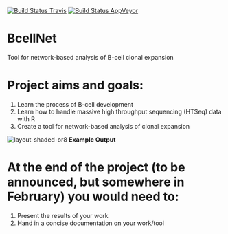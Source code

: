 [![Build Status Travis](https://travis-ci.org/snaketron/BcellNet.svg?branch=build-system)](https://travis-ci.org/snaketron/BcellNet)
[![Build Status AppVeyor](https://ci.appveyor.com/api/projects/status/1uqh4xdpgeicpahp?svg=true)](https://ci.appveyor.com/project/thatsIch/bcellnet)

# BcellNet
Tool for network-based analysis of B-cell clonal expansion


# Project aims and goals:
1. Learn the process of B-cell development
2. Learn how to handle massive high throughput sequencing (HTSeq) data with R
3. Create a tool for network-based analysis of clonal expansion

![layout-shaded-or8](https://cloud.githubusercontent.com/assets/2210496/22018334/9deab5b2-dcae-11e6-8cc0-c37164d598c0.png)
**Example Output**

# At the end of the project (to be announced, but somewhere in February) you would need to:
1. Present the results of your work
2. Hand in a concise documentation on your work/tool
